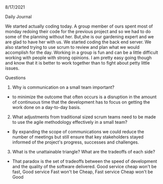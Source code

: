 8/17/2021

Daily Journal

We started actually coding today. A group member of ours spent most of monday redoing their code for the previous project and so we had to do some of the planning without her. But,she is our gardening expert and we are glad to have her with us. We started coding the back end server. We also started trying to use scrum to review and plan what we would accomplish for the day. Working in a group is fun and can be a little difficult working with people with strong opinions. I am pretty easy going though and know that it is better to work together than to fight about petty little issues. 

Questions

1. Why is communication on a small team important?
- to minimize the outcome that often occurs is a disruption in the amount of continuous time that the development has to focus on getting the work done on a day-to-day basis.
2. What adjustments from traditional sized scrum teams need to be made to use the agile methodology effectively in a small team?
- By expanding the scope of communications we could reduce the number of meetings but still ensure that key stakeholders stayed informed of the project's progress, successes and challenges.
3. What is the unattainable triangle? What are the tradeoffs of each side?
- That paradox is the set of tradeoffs between the speed of development and the quality of the software delivered. Good service cheap won't be fast, Good service Fast won't be Cheap, Fast service Cheap won't be Good